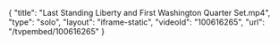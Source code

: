 {
    "title": "Last Standing Liberty and First Washington Quarter Set.mp4",
    "type": "solo",
    "layout": "iframe-static",
    "videoId": "100616265",
    "url": "\/tvpembed\/100616265"
}